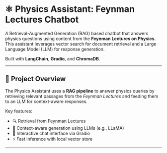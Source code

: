 # ⚛️ Physics Assistant: Feynman Lectures Chatbot

A Retrieval-Augmented Generation (RAG) based chatbot that answers physics questions using content from the **Feynman Lectures on Physics**. This assistant leverages vector search for document retrieval and a Large Language Model (LLM) for response generation.

Built with **LangChain**, **Gradio**, and **ChromaDB**.

---

## 🧠 Project Overview

The Physics Assistant uses a **RAG pipeline** to answer physics queries by retrieving relevant passages from the *Feynman Lectures* and feeding them to an LLM for context-aware responses.

Key features:
- 🔍 Retrieval from Feynman Lectures
- 🧾 Context-aware generation using LLMs (e.g., LLaMA)
- 💬 Interactive chat interface via Gradio
- ⚡ Fast inference with local vector store

---



